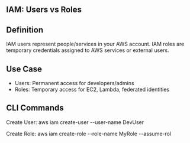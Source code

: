 ## IAM: Users vs Roles

##  Definition
IAM users represent people/services in your AWS account.
IAM roles are temporary credentials assigned to AWS services or external users.

## Use Case
- Users: Permanent access for developers/admins
- Roles: Temporary access for EC2, Lambda, federated identities

## CLI Commands

Create User:
aws iam create-user --user-name DevUser

Create Role:
aws iam create-role --role-name MyRole --assume-rol
